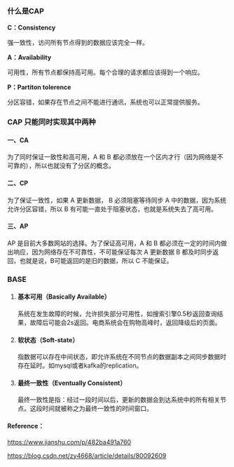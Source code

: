 ### 什么是CAP

**C：Consistency**

强一致性，访问所有节点得到的数据应该完全一样。

**A：Availability**

可用性，所有节点都保持高可用。每个合理的请求都应该得到一个响应。

**P：Partiton tolerence**

分区容错，如果存在节点之间不能进行通讯，系统也可以正常提供服务。



### CAP 只能同时实现其中两种

#### 一、CA

为了同时保证一致性和高可用，A 和 B 都必须放在一个区内才行（因为网络是不可靠的），所以也就没有了分区的概念。



#### 二、CP

为了保证一致性，如果 A 更新数据， B 必须阻塞等待同步 A 中的数据，因为系统允许分区容错，所以 B 有可能一直处于阻塞状态，也就是系统失去了高可用。



#### 三、AP

AP 是目前大多数网站的选择。为了保证高可用，A 和 B 都必须在一定的时间内做出响应，因为网络存在不可靠性，不可能保证每次 A 更新数据 B 都及时同步返回，也就是说，B可能返回的是旧的数据，所以 C 不能保证。



### BASE 

1. #### 基本可用（Basically Available）

   系统在发生故障的时候，允许损失部分可用性，如搜索引擎0.5秒返回查询结果，故障后可能会2s返回。电商系统会在购物高峰时，返回降级后的页面。

2. #### 软状态（Soft-state）

   指数据可以存在中间状态，即允许系统在不同节点的数据副本之间同步数据时存在延时。如mysql或者kafka的replication。

3. #### 最终一致性（Eventually Consistent）

   最终一致性是指：经过一段时间以后，更新的数据会到达系统中的所有相关节点。这段时间就被称之为最终一致性的时间窗口。



#### Reference：

https://www.jianshu.com/p/482ba491a760

https://blog.csdn.net/zy4668/article/details/80092609